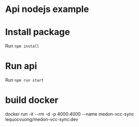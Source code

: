 # Api nodejs example

# Install package

Run `npm install`

# Run api

Run `npm run start`

# build docker

docker run -it --rm -d -p 4000:4000 --name medon-vcc-sync lequocvuong/medon-vcc-sync:dev
